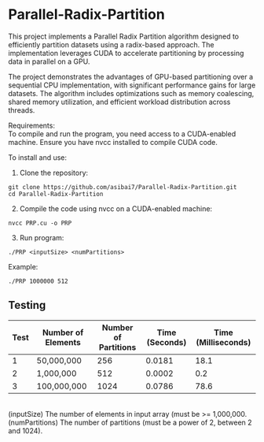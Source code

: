 # Parallel-Radix-Partition

This project implements a Parallel Radix Partition algorithm designed to efficiently partition datasets using a radix-based approach. The implementation leverages CUDA to accelerate partitioning by processing data in parallel on a GPU.

The project demonstrates the advantages of GPU-based partitioning over a sequential CPU implementation, with significant performance gains for large datasets. The algorithm includes optimizations such as memory coalescing, shared memory utilization, and efficient workload distribution across threads.

Requirements:<br>
To compile and run the program, you need access to a CUDA-enabled machine. Ensure you have nvcc installed to compile CUDA code.

To install and use:
1. Clone the repository:
```
git clone https://github.com/asibai7/Parallel-Radix-Partition.git
cd Parallel-Radix-Partition
```
2. Compile the code using nvcc on a CUDA-enabled machine:
```
nvcc PRP.cu -o PRP
```
3. Run program:
```
./PRP <inputSize> <numPartitions>
```
Example: 
```
./PRP 1000000 512
```
## Testing   

| **Test** | **Number of Elements** | **Number of Partitions** | **Time (Seconds)** | **Time (Milliseconds)** |
|----------|-------------------------|--------------------------|--------------------|--------------------------|
| 1        | 50,000,000              | 256                      | 0.0181             | 18.1                     |
| 2        | 1,000,000               | 512                      | 0.0002             | 0.2                      |
| 3        | 100,000,000             | 1024                     | 0.0786             | 78.6                     |

<br>(inputSize) The number of elements in input array (must be >= 1,000,000.  
(numPartitions) The number of partitions (must be a power of 2, between 2 and 1024).
